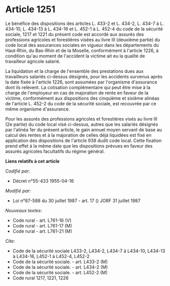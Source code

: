 # Article 1251

Le bénéfice des dispositions des articles L. 433-2 et L. 434-2, L. 434-7 à L. 434-10, L. 434-13 à L. 434-16 et L. 452-1 à L.
452-4 du code de la sécurité sociale, 1217 et 1221 du présent code est accordé aux assurés des professions agricoles et
forestières visées au livre III (deuxième partie) du code local des assurances sociales en vigueur dans les départements du
Haut-Rhin, du Bas-Rhin et de la Moselle, conformément à l'article 1226, à condition qu'au moment de l'accident la victime ait
eu la qualité de travailleur agricole salarié.

La liquidation et la charge de l'ensemble des prestations dues aux travailleurs salariés ci-dessus désignés, pour les
accidents survenus après la date fixée à l'article 1226, sont assumées par l'organisme d'assurance dont ils relèvent. La
cotisation complémentaire qui peut être mise à la charge de l'employeur en cas de majoration de rente en faveur de la
victime, conformément aux dispositions des cinquième et sixième alinéas de l'article L. 452-2 du code de la sécurité sociale,
est recouvrée par ce même organisme d'assurance.

Pour les assurés des professions agricoles et forestières visés au livre III (2e partie) du code local visé ci-dessus, autres
que les salariés désignés par l'alinéa 1er du présent article, le gain annuel moyen servant de base au calcul des rentes et à
la majoration de celles déjà liquidées est fixé en application des dispositions de l'article 938 dudit code local. Cette
fixation prend effet à la même date que les dispositions prévues en faveur des assurés agricoles facultatifs du régime
général.

**Liens relatifs à cet article**

_Codifié par_:

  - Décret n°55-433 1955-04-16

_Modifié par_:

  - Loi n°87-588 du 30 juillet 1987 - art. 17 () JORF 31 juillet 1987

_Nouveaux textes_:

  - Code rural - art. L761-16 (V)
  - Code rural - art. L761-17 (M)
  - Code rural - art. L761-21 (M)

_Cite_:

  - Code de la sécurité sociale L433-2, L434-2, L434-7 à L434-10, L434-13 à L434-16, L452-1 à L452-4, L452-2
  - Code de la sécurité sociale. - art. L433-2 (M)
  - Code de la sécurité sociale. - art. L434-2 (M)
  - Code de la sécurité sociale. - art. L452-2 (M)
  - Code rural 1217, 1221, 1226
